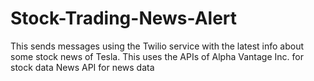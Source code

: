 # Stock-Trading-News-Alert
This sends messages using the Twilio service with the latest info about some stock news of Tesla. This uses the APIs of Alpha Vantage Inc. for stock data News API for news data
